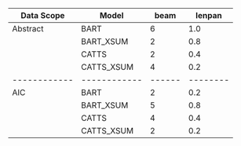 | Data Scope | Model      | beam | lenpan |
|------------|------------|------|--------|
| Abstract   | BART       | 6    | 1.0    |
|            | BART_XSUM  | 2    | 0.8    |
|            | CATTS      | 2    | 0.4    |
|            | CATTS_XSUM | 4    | 0.2    |
|------------|------------|------|--------|
| AIC        | BART       | 2    | 0.2    |
|            | BART_XSUM  | 5    | 0.8    |
|            | CATTS      | 4    | 0.4    |
|            | CATTS_XSUM | 2    | 0.2    |